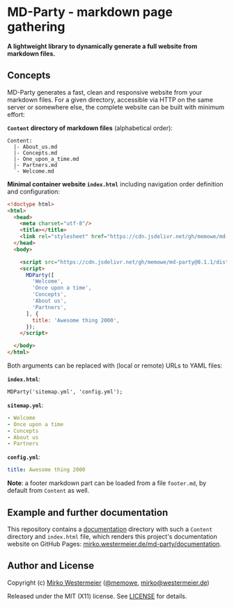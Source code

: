 MD-Party - markdown page gathering
==================================

**A lightweight library to dynamically generate a full website from markdown files.**

## Concepts

MD-Party generates a fast, clean and responsive website from your markdown files. For a given directory, accessible via HTTP on the same server or somewhere else, the complete website can be built with minimum effort:

**`Content` directory of markdown files** (alphabetical order):

```
Content:
  |- About_us.md
  |- Concepts.md
  |- One_upon_a_time.md
  |- Partners.md
  `- Welcome.md
```

**Minimal container website `index.html`** including navigation order definition and configuration:

```html
<!doctype html>
<html>
  <head>
    <meta charset="utf-8"/>
    <title></title>
    <link rel="stylesheet" href="https://cdn.jsdelivr.net/gh/memowe/md-party@0.1.1/dist/md-party.min.css">
  </head>
  <body>

    <script src="https://cdn.jsdelivr.net/gh/memowe/md-party@0.1.1/dist/md-party.min.js"></script>
    <script>
      MDParty([
        'Welcome',
        'Once upon a time',
        'Concepts',
        'About us',
        'Partners',
      ], {
        title: 'Awesome thing 2000',
      });
    </script>

  </body>
</html>
```

Both arguments can be replaced with (local or remote) URLs to YAML files:

**`index.html`**:

```html
MDParty('sitemap.yml', 'config.yml');
```

**`sitemap.yml`**:

```yaml
- Welcome
- Once upon a time
- Concepts
- About us
- Partners
```

**`config.yml`**:

```yaml
title: Awesome thing 2000
```

**Note**: a footer markdown part can be loaded from a file `footer.md`, by default from `Content` as well.

## Example and further documentation

This repository contains a [documentation](documentation) directory with such a `Content` directory and `index.html` file, which renders this project's documentation website on GitHub Pages: [mirko.westermeier.de/md-party/documentation](https://mirko.westermeier.de/md-party/documentation/).

## Author and License

Copyright (c) [Mirko Westermeier][mirko] ([\@memowe][mgh], [mirko@westermeier.de][mmail])

Released under the MIT (X11) license. See [LICENSE][mit] for details.

[mirko]: http://mirko.westermeier.de
[mgh]: https://github.com/memowe
[mmail]: mailto:mirko@westermeier.de
[mit]: LICENSE
